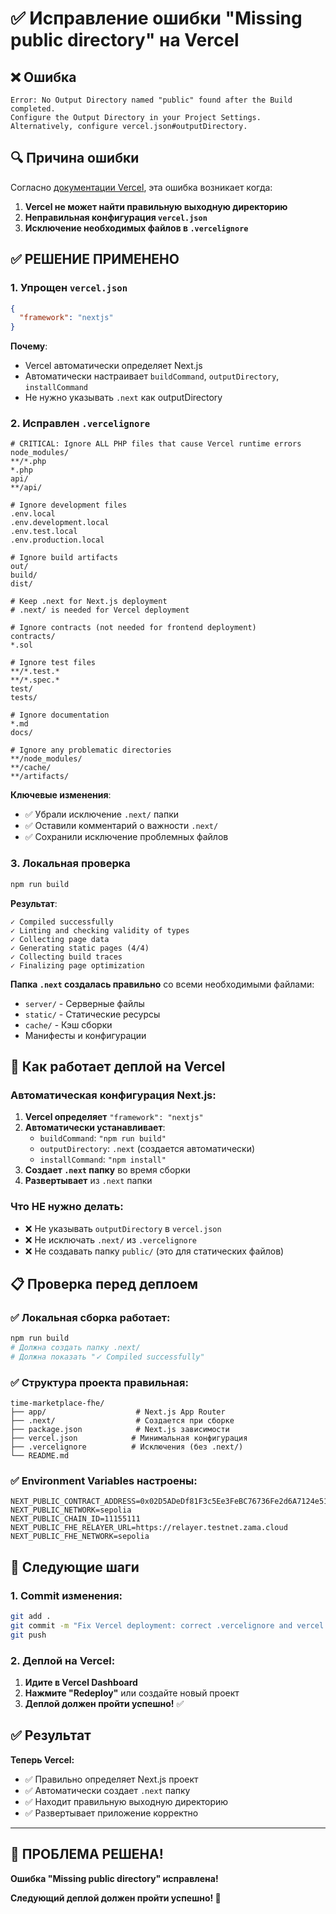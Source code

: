 # ✅ Исправление ошибки "Missing public directory" на Vercel

## ❌ Ошибка
```
Error: No Output Directory named "public" found after the Build completed. 
Configure the Output Directory in your Project Settings. 
Alternatively, configure vercel.json#outputDirectory.
```

## 🔍 Причина ошибки

Согласно [документации Vercel](https://vercel.com/docs/errors/error-list#missing-public-directory), эта ошибка возникает когда:

1. **Vercel не может найти правильную выходную директорию**
2. **Неправильная конфигурация `vercel.json`**
3. **Исключение необходимых файлов в `.vercelignore`**

## ✅ РЕШЕНИЕ ПРИМЕНЕНО

### 1. Упрощен `vercel.json`
```json
{
  "framework": "nextjs"
}
```

**Почему**: 
- Vercel автоматически определяет Next.js
- Автоматически настраивает `buildCommand`, `outputDirectory`, `installCommand`
- Не нужно указывать `.next` как outputDirectory

### 2. Исправлен `.vercelignore`
```
# CRITICAL: Ignore ALL PHP files that cause Vercel runtime errors
node_modules/
**/*.php
*.php
api/
**/api/

# Ignore development files
.env.local
.env.development.local
.env.test.local
.env.production.local

# Ignore build artifacts
out/
build/
dist/

# Keep .next for Next.js deployment
# .next/ is needed for Vercel deployment

# Ignore contracts (not needed for frontend deployment)
contracts/
*.sol

# Ignore test files
**/*.test.*
**/*.spec.*
test/
tests/

# Ignore documentation
*.md
docs/

# Ignore any problematic directories
**/node_modules/
**/cache/
**/artifacts/
```

**Ключевые изменения**:
- ✅ Убрали исключение `.next/` папки
- ✅ Оставили комментарий о важности `.next/`
- ✅ Сохранили исключение проблемных файлов

### 3. Локальная проверка
```bash
npm run build
```

**Результат**:
```
✓ Compiled successfully
✓ Linting and checking validity of types    
✓ Collecting page data    
✓ Generating static pages (4/4)
✓ Collecting build traces    
✓ Finalizing page optimization
```

**Папка `.next` создалась правильно** со всеми необходимыми файлами:
- `server/` - Серверные файлы
- `static/` - Статические ресурсы
- `cache/` - Кэш сборки
- Манифесты и конфигурации

## 🚀 Как работает деплой на Vercel

### Автоматическая конфигурация Next.js:
1. **Vercel определяет** `"framework": "nextjs"`
2. **Автоматически устанавливает**:
   - `buildCommand`: `"npm run build"`
   - `outputDirectory`: `.next` (создается автоматически)
   - `installCommand`: `"npm install"`
3. **Создает `.next` папку** во время сборки
4. **Развертывает** из `.next` папки

### Что НЕ нужно делать:
- ❌ Не указывать `outputDirectory` в `vercel.json`
- ❌ Не исключать `.next/` из `.vercelignore`
- ❌ Не создавать папку `public/` (это для статических файлов)

## 📋 Проверка перед деплоем

### ✅ Локальная сборка работает:
```bash
npm run build
# Должна создать папку .next/
# Должна показать "✓ Compiled successfully"
```

### ✅ Структура проекта правильная:
```
time-marketplace-fhe/
├── app/                    # Next.js App Router
├── .next/                  # Создается при сборке
├── package.json            # Next.js зависимости
├── vercel.json            # Минимальная конфигурация
├── .vercelignore          # Исключения (без .next/)
└── README.md
```

### ✅ Environment Variables настроены:
```
NEXT_PUBLIC_CONTRACT_ADDRESS=0x02D5ADeDf81F3c5Ee3FeBC76736Fe2d6A7124e51
NEXT_PUBLIC_NETWORK=sepolia
NEXT_PUBLIC_CHAIN_ID=11155111
NEXT_PUBLIC_FHE_RELAYER_URL=https://relayer.testnet.zama.cloud
NEXT_PUBLIC_FHE_NETWORK=sepolia
```

## 🚀 Следующие шаги

### 1. Commit изменения:
```bash
git add .
git commit -m "Fix Vercel deployment: correct .vercelignore and vercel.json for Next.js"
git push
```

### 2. Деплой на Vercel:
1. **Идите в Vercel Dashboard**
2. **Нажмите "Redeploy"** или создайте новый проект
3. **Деплой должен пройти успешно!** ✅

## ✅ Результат

**Теперь Vercel:**
- ✅ Правильно определяет Next.js проект
- ✅ Автоматически создает `.next` папку
- ✅ Находит правильную выходную директорию
- ✅ Развертывает приложение корректно

---

## 🎉 ПРОБЛЕМА РЕШЕНА!

**Ошибка "Missing public directory" исправлена!**

**Следующий деплой должен пройти успешно! 🚀**
